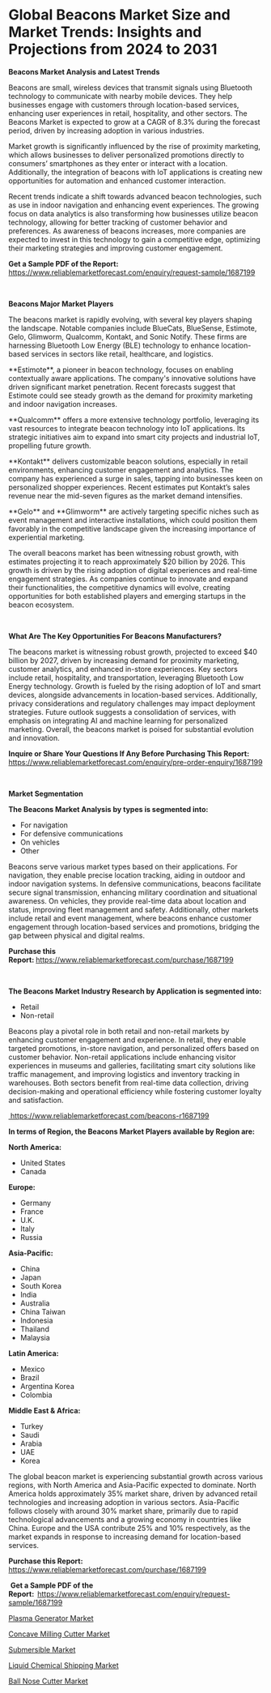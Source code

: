 <p><h1>Global Beacons Market Size and Market Trends: Insights and Projections from 2024 to 2031</h1></p><p><strong>Beacons Market Analysis and Latest Trends</strong></p>
<p><p>Beacons are small, wireless devices that transmit signals using Bluetooth technology to communicate with nearby mobile devices. They help businesses engage with customers through location-based services, enhancing user experiences in retail, hospitality, and other sectors. The Beacons Market is expected to grow at a CAGR of 8.3% during the forecast period, driven by increasing adoption in various industries.</p><p>Market growth is significantly influenced by the rise of proximity marketing, which allows businesses to deliver personalized promotions directly to consumers’ smartphones as they enter or interact with a location. Additionally, the integration of beacons with IoT applications is creating new opportunities for automation and enhanced customer interaction. </p><p>Recent trends indicate a shift towards advanced beacon technologies, such as use in indoor navigation and enhancing event experiences. The growing focus on data analytics is also transforming how businesses utilize beacon technology, allowing for better tracking of customer behavior and preferences. As awareness of beacons increases, more companies are expected to invest in this technology to gain a competitive edge, optimizing their marketing strategies and improving customer engagement.</p></p>
<p><strong>Get a Sample PDF of the Report:&nbsp;</strong> <a href="https://www.reliablemarketforecast.com/enquiry/request-sample/1687199?utm_campaign=1129&utm_medium=2&utm_source=Github&utm_content=ia&utm_term=16102024&utm_id=beacons">https://www.reliablemarketforecast.com/enquiry/request-sample/1687199</a></p>
<p>&nbsp;</p>
<p><strong>Beacons Major Market Players</strong></p>
<p><p>The beacons market is rapidly evolving, with several key players shaping the landscape. Notable companies include BlueCats, BlueSense, Estimote, Gelo, Glimworm, Qualcomm, Kontakt, and Sonic Notify. These firms are harnessing Bluetooth Low Energy (BLE) technology to enhance location-based services in sectors like retail, healthcare, and logistics.</p><p>**Estimote**, a pioneer in beacon technology, focuses on enabling contextually aware applications. The company's innovative solutions have driven significant market penetration. Recent forecasts suggest that Estimote could see steady growth as the demand for proximity marketing and indoor navigation increases.</p><p>**Qualcomm** offers a more extensive technology portfolio, leveraging its vast resources to integrate beacon technology into IoT applications. Its strategic initiatives aim to expand into smart city projects and industrial IoT, propelling future growth.</p><p>**Kontakt** delivers customizable beacon solutions, especially in retail environments, enhancing customer engagement and analytics. The company has experienced a surge in sales, tapping into businesses keen on personalized shopper experiences. Recent estimates put Kontakt’s sales revenue near the mid-seven figures as the market demand intensifies.</p><p>**Gelo** and **Glimworm** are actively targeting specific niches such as event management and interactive installations, which could position them favorably in the competitive landscape given the increasing importance of experiential marketing.</p><p>The overall beacons market has been witnessing robust growth, with estimates projecting it to reach approximately $20 billion by 2026. This growth is driven by the rising adoption of digital experiences and real-time engagement strategies. As companies continue to innovate and expand their functionalities, the competitive dynamics will evolve, creating opportunities for both established players and emerging startups in the beacon ecosystem.</p></p>
<p>&nbsp;</p>
<p><strong>What Are The Key Opportunities For Beacons Manufacturers?</strong></p>
<p><p>The beacons market is witnessing robust growth, projected to exceed $40 billion by 2027, driven by increasing demand for proximity marketing, customer analytics, and enhanced in-store experiences. Key sectors include retail, hospitality, and transportation, leveraging Bluetooth Low Energy technology. Growth is fueled by the rising adoption of IoT and smart devices, alongside advancements in location-based services. Additionally, privacy considerations and regulatory challenges may impact deployment strategies. Future outlook suggests a consolidation of services, with emphasis on integrating AI and machine learning for personalized marketing. Overall, the beacons market is poised for substantial evolution and innovation.</p></p>
<p><strong>Inquire or Share Your Questions If Any Before Purchasing This Report:</strong> <a href="https://www.reliablemarketforecast.com/enquiry/pre-order-enquiry/1687199?utm_campaign=1129&utm_medium=2&utm_source=Github&utm_content=ia&utm_term=16102024&utm_id=beacons">https://www.reliablemarketforecast.com/enquiry/pre-order-enquiry/1687199</a></p>
<p>&nbsp;</p>
<p><strong>Market Segmentation</strong></p>
<p><strong>The Beacons Market Analysis by types is segmented into:</strong></p>
<p><ul><li>For navigation</li><li>For defensive communications</li><li>On vehicles</li><li>Other</li></ul></p>
<p><p>Beacons serve various market types based on their applications. For navigation, they enable precise location tracking, aiding in outdoor and indoor navigation systems. In defensive communications, beacons facilitate secure signal transmission, enhancing military coordination and situational awareness. On vehicles, they provide real-time data about location and status, improving fleet management and safety. Additionally, other markets include retail and event management, where beacons enhance customer engagement through location-based services and promotions, bridging the gap between physical and digital realms.</p></p>
<p><strong>Purchase this Report:&nbsp;</strong><a href="https://www.reliablemarketforecast.com/purchase/1687199?utm_campaign=1129&utm_medium=2&utm_source=Github&utm_content=ia&utm_term=16102024&utm_id=beacons">https://www.reliablemarketforecast.com/purchase/1687199</a></p>
<p>&nbsp;</p>
<p><strong>The Beacons Market Industry Research by Application is segmented into:</strong></p>
<p><ul><li>Retail</li><li>Non-retail</li></ul></p>
<p><p>Beacons play a pivotal role in both retail and non-retail markets by enhancing customer engagement and experience. In retail, they enable targeted promotions, in-store navigation, and personalized offers based on customer behavior. Non-retail applications include enhancing visitor experiences in museums and galleries, facilitating smart city solutions like traffic management, and improving logistics and inventory tracking in warehouses. Both sectors benefit from real-time data collection, driving decision-making and operational efficiency while fostering customer loyalty and satisfaction.</p></p>
<p><a href="https://www.reliablemarketforecast.com/beacons-r1687199?utm_campaign=1129&utm_medium=2&utm_source=Github&utm_content=ia&utm_term=16102024&utm_id=beacons">&nbsp;https://www.reliablemarketforecast.com/beacons-r1687199</a></p>
<p><strong>In terms of Region, the Beacons Market Players available by Region are:</strong></p>
<p>
    <p> <strong> North America: </strong>
        <ul>
            <li>United States</li>
            <li>Canada</li>
        </ul>
        </p> 
    <p> <strong> Europe: </strong>
        <ul>
            <li>Germany</li>
            <li>France</li>
            <li>U.K.</li>
            <li>Italy</li>
            <li>Russia</li>
        </ul>
        </p> 
    <p> <strong> Asia-Pacific: </strong>
        <ul>
            <li>China</li>
            <li>Japan</li>
            <li>South Korea</li>
            <li>India</li>
            <li>Australia</li>
            <li>China Taiwan</li>
            <li>Indonesia</li>
            <li>Thailand</li>
            <li>Malaysia</li>
        </ul>
        </p> 
    <p> <strong> Latin America: </strong>
        <ul>
            <li>Mexico</li>
            <li>Brazil</li>
            <li>Argentina Korea</li>
            <li>Colombia</li>
        </ul>
        </p> 
    <p> <strong> Middle East & Africa: </strong>
        <ul>
            <li>Turkey</li>
            <li>Saudi</li>
            <li>Arabia</li>
            <li>UAE</li>
            <li>Korea</li>
        </ul>
    </p>
    </p>
<p><p>The global beacon market is experiencing substantial growth across various regions, with North America and Asia-Pacific expected to dominate. North America holds approximately 35% market share, driven by advanced retail technologies and increasing adoption in various sectors. Asia-Pacific follows closely with around 30% market share, primarily due to rapid technological advancements and a growing economy in countries like China. Europe and the USA contribute 25% and 10% respectively, as the market expands in response to increasing demand for location-based services.</p></p>
<p><strong>Purchase this Report: </strong><a href="https://www.reliablemarketforecast.com/purchase/1687199?utm_campaign=1129&utm_medium=2&utm_source=Github&utm_content=ia&utm_term=16102024&utm_id=beacons">https://www.reliablemarketforecast.com/purchase/1687199</a></p>
<p>&nbsp;<strong>Get a Sample PDF of the Report:&nbsp;&nbsp;</strong><a href="https://www.reliablemarketforecast.com/enquiry/request-sample/1687199?utm_campaign=1129&utm_medium=2&utm_source=Github&utm_content=ia&utm_term=16102024&utm_id=beacons">https://www.reliablemarketforecast.com/enquiry/request-sample/1687199</a></p>
<p><strong></strong></p>
<p><p><a href="https://www.linkedin.com/pulse/plasma-generator-market-overview-global-trends-future-prospects-rorve?utm_campaign=1129&utm_medium=2&utm_source=Github&utm_content=ia&utm_term=16102024&utm_id=beacons">Plasma Generator Market</a></p><p><a href="https://issuu.com/reportprime-2/docs/concave-milling-cutter-market-size-_3911fa80b2fcad?utm_campaign=1129&utm_medium=2&utm_source=Github&utm_content=ia&utm_term=16102024&utm_id=beacons">Concave Milling Cutter Market</a></p><p><a href="https://github.com/fratgqppizur/Market-Research-Report-List-1/blob/main/submersible-market.md?utm_campaign=1129&utm_medium=2&utm_source=Github&utm_content=ia&utm_term=16102024&utm_id=beacons">Submersible Market</a></p><p><a href="https://www.linkedin.com/pulse/liquid-chemical-shipping-market-global-share-ranking-overall-pn7pc?trk=public_post_embed_feed-article-content&utm_campaign=1129&utm_medium=2&utm_source=Github&utm_content=ia&utm_term=16102024&utm_id=beacons">Liquid Chemical Shipping Market</a></p><p><a href="https://issuu.com/reportprime-2/docs/ball-nose-cutter-market-size-2030.p_4274033ddddc47?utm_campaign=1129&utm_medium=2&utm_source=Github&utm_content=ia&utm_term=16102024&utm_id=beacons">Ball Nose Cutter Market</a></p></p>